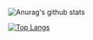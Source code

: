 ![Anurag's github stats](https://github-readme-stats.vercel.app/api?username=wolfgarnet&count_private=true&show_icons=true&bg_color=30,e96443,904e95&title_color=fff&text_color=fff)

[![Top Langs](https://github-readme-stats.vercel.app/api/top-langs/?username=wolfgarnet)](https://github.com/anuraghazra/github-readme-stats)
